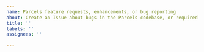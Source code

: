 ```yaml
---
name: Parcels feature requests, enhancements, or bug reporting
about: Create an Issue about bugs in the Parcels codebase, or required improvements
title: ''
labels: ''
assignees: ''

---
```

